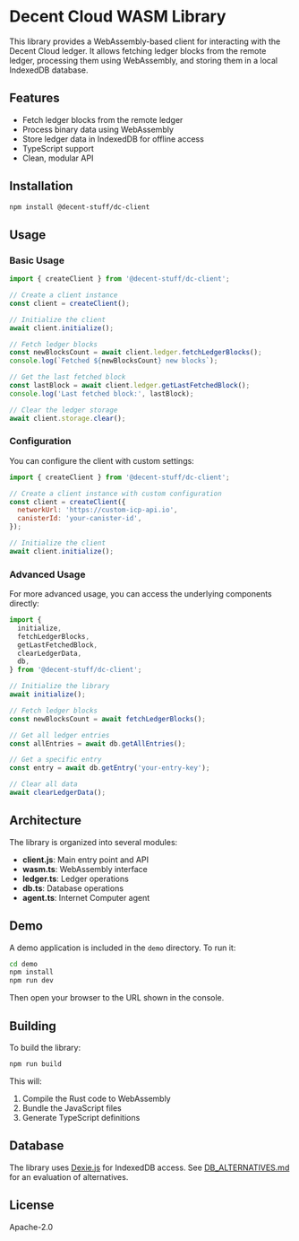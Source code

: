 # Decent Cloud WASM Library

This library provides a WebAssembly-based client for interacting with the Decent Cloud ledger. It allows fetching ledger blocks from the remote ledger, processing them using WebAssembly, and storing them in a local IndexedDB database.

## Features

- Fetch ledger blocks from the remote ledger
- Process binary data using WebAssembly
- Store ledger data in IndexedDB for offline access
- TypeScript support
- Clean, modular API

## Installation

```bash
npm install @decent-stuff/dc-client
```

## Usage

### Basic Usage

```javascript
import { createClient } from '@decent-stuff/dc-client';

// Create a client instance
const client = createClient();

// Initialize the client
await client.initialize();

// Fetch ledger blocks
const newBlocksCount = await client.ledger.fetchLedgerBlocks();
console.log(`Fetched ${newBlocksCount} new blocks`);

// Get the last fetched block
const lastBlock = await client.ledger.getLastFetchedBlock();
console.log('Last fetched block:', lastBlock);

// Clear the ledger storage
await client.storage.clear();
```

### Configuration

You can configure the client with custom settings:

```javascript
import { createClient } from '@decent-stuff/dc-client';

// Create a client instance with custom configuration
const client = createClient({
  networkUrl: 'https://custom-icp-api.io',
  canisterId: 'your-canister-id',
});

// Initialize the client
await client.initialize();
```

### Advanced Usage

For more advanced usage, you can access the underlying components directly:

```javascript
import {
  initialize,
  fetchLedgerBlocks,
  getLastFetchedBlock,
  clearLedgerData,
  db,
} from '@decent-stuff/dc-client';

// Initialize the library
await initialize();

// Fetch ledger blocks
const newBlocksCount = await fetchLedgerBlocks();

// Get all ledger entries
const allEntries = await db.getAllEntries();

// Get a specific entry
const entry = await db.getEntry('your-entry-key');

// Clear all data
await clearLedgerData();
```

## Architecture

The library is organized into several modules:

- **client.js**: Main entry point and API
- **wasm.ts**: WebAssembly interface
- **ledger.ts**: Ledger operations
- **db.ts**: Database operations
- **agent.ts**: Internet Computer agent

## Demo

A demo application is included in the `demo` directory. To run it:

```bash
cd demo
npm install
npm run dev
```

Then open your browser to the URL shown in the console.

## Building

To build the library:

```bash
npm run build
```

This will:

1. Compile the Rust code to WebAssembly
2. Bundle the JavaScript files
3. Generate TypeScript definitions

## Database

The library uses [Dexie.js](https://dexie.org/) for IndexedDB access. See [DB_ALTERNATIVES.md](./DB_ALTERNATIVES.md) for an evaluation of alternatives.

## License

Apache-2.0
